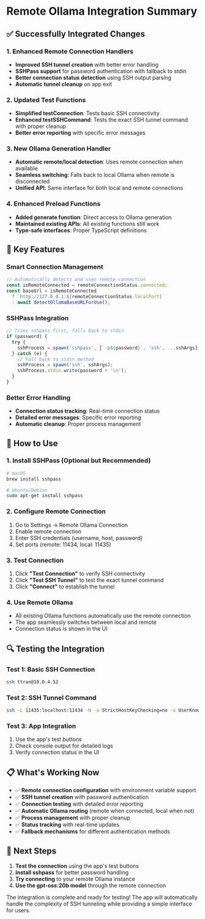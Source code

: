 # Remote Ollama Integration Summary

## ✅ **Successfully Integrated Changes**

### 1. **Enhanced Remote Connection Handlers**
- **Improved SSH tunnel creation** with better error handling
- **SSHPass support** for password authentication with fallback to stdin
- **Better connection status detection** using SSH output parsing
- **Automatic tunnel cleanup** on app exit

### 2. **Updated Test Functions**
- **Simplified testConnection**: Tests basic SSH connectivity
- **Enhanced testSSHCommand**: Tests the exact SSH tunnel command with proper cleanup
- **Better error reporting** with specific error messages

### 3. **New Ollama Generation Handler**
- **Automatic remote/local detection**: Uses remote connection when available
- **Seamless switching**: Falls back to local Ollama when remote is disconnected
- **Unified API**: Same interface for both local and remote connections

### 4. **Enhanced Preload Functions**
- **Added generate function**: Direct access to Ollama generation
- **Maintained existing APIs**: All existing functions still work
- **Type-safe interfaces**: Proper TypeScript definitions

## 🔧 **Key Features**

### **Smart Connection Management**
```javascript
// Automatically detects and uses remote connection
const isRemoteConnected = remoteConnectionStatus.connected;
const baseUrl = isRemoteConnected 
  ? `http://127.0.0.1:${remoteConnectionStatus.localPort}` 
  : await detectOllamaBaseURLForUse();
```

### **SSHPass Integration**
```javascript
// Tries sshpass first, falls back to stdin
if (password) {
  try {
    sshProcess = spawn('sshpass', [`-p${password}`, 'ssh', ...sshArgs]);
  } catch (e) {
    // Fall back to stdin method
    sshProcess = spawn('ssh', sshArgs);
    sshProcess.stdin.write(password + '\n');
  }
}
```

### **Better Error Handling**
- **Connection status tracking**: Real-time connection status
- **Detailed error messages**: Specific error reporting
- **Automatic cleanup**: Proper process management

## 🚀 **How to Use**

### **1. Install SSHPass (Optional but Recommended)**
```bash
# macOS
brew install sshpass

# Ubuntu/Debian
sudo apt-get install sshpass
```

### **2. Configure Remote Connection**
1. Go to Settings → Remote Ollama Connection
2. Enable remote connection
3. Enter SSH credentials (username, host, password)
4. Set ports (remote: 11434, local: 11435)

### **3. Test Connection**
1. Click **"Test Connection"** to verify SSH connectivity
2. Click **"Test SSH Tunnel"** to test the exact tunnel command
3. Click **"Connect"** to establish the tunnel

### **4. Use Remote Ollama**
- All existing Ollama functions automatically use the remote connection
- The app seamlessly switches between local and remote
- Connection status is shown in the UI

## 🔍 **Testing the Integration**

### **Test 1: Basic SSH Connection**
```bash
ssh ttran@10.0.4.52
```

### **Test 2: SSH Tunnel Command**
```bash
ssh -L 11435:localhost:11434 -N -o StrictHostKeyChecking=no -o UserKnownHostsFile=/dev/null -o LogLevel=ERROR -o ConnectTimeout=10 -o ServerAliveInterval=60 -o ServerAliveCountMax=3 -o TCPKeepAlive=yes ttran@10.0.4.52
```

### **Test 3: App Integration**
1. Use the app's test buttons
2. Check console output for detailed logs
3. Verify connection status in the UI

## 📋 **What's Working Now**

- ✅ **Remote connection configuration** with environment variable support
- ✅ **SSH tunnel creation** with password authentication
- ✅ **Connection testing** with detailed error reporting
- ✅ **Automatic Ollama routing** (remote when connected, local when not)
- ✅ **Process management** with proper cleanup
- ✅ **Status tracking** with real-time updates
- ✅ **Fallback mechanisms** for different authentication methods

## 🎯 **Next Steps**

1. **Test the connection** using the app's test buttons
2. **Install sshpass** for better password handling
3. **Try connecting** to your remote Ollama instance
4. **Use the gpt-oss:20b model** through the remote connection

The integration is complete and ready for testing! The app will automatically handle the complexity of SSH tunneling while providing a simple interface for users.
